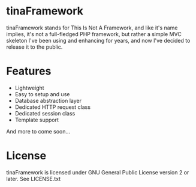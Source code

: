 tinaFramework
=============

tinaFramework stands for This Is Not A Framework, and like it's name implies, it's not a full-fledged PHP framework, 
but rather a simple MVC skeleton I've been using and enhancing for years, and now I've decided to release it to the 
public.


Features
========

 - Lightweight
 - Easy to setup and use
 - Database abstraction layer
 - Dedicated HTTP request class
 - Dedicated session class
 - Template support

And more to come soon...


License
=======

tinaFramework is licensed under GNU General Public License version 2 or later. See LICENSE.txt
